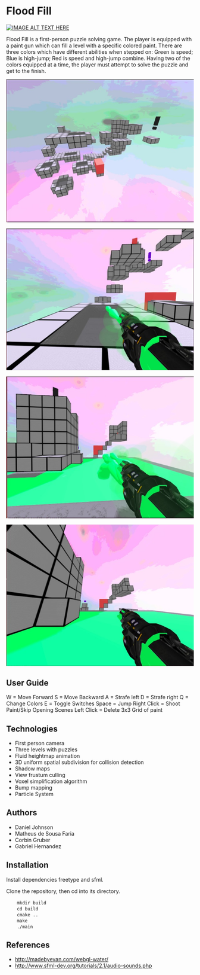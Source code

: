 Flood Fill
==========
[![IMAGE ALT TEXT HERE](http://img.youtube.com/vi/pmhfk0r2W3k/0.jpg)](http://www.youtube.com/watch?v=pmhfk0r2W3k)

Flood Fill is a first-person puzzle solving game. The player is equipped with a paint gun which can fill a level with a specific colored paint. There are three colors which have different abilities when stepped on: Green is speed; Blue is high-jump; Red is speed and high-jump combine. Having two of the colors equipped at a time, the player must attempt to solve the puzzle and get to the finish.

![Game1](screenshots/1.jpg)

![Game2](screenshots/2.jpg)

![Game3](screenshots/3.jpg)

![Game4](screenshots/4.jpg)

User Guide
----------

W = Move Forward
S = Move Backward
A = Strafe left
D = Strafe right
Q = Change Colors
E = Toggle Switches
Space = Jump
Right Click = Shoot Paint/Skip Opening Scenes
Left Click = Delete 3x3 Grid of paint

Technologies
------------

* First person camera
* Three levels with puzzles
* Fluid heightmap animation
* 3D uniform spatial subdivision for collision detection
* Shadow maps
* View frustum culling 
* Voxel simplification algorithm
* Bump mapping
* Particle System

Authors
-------
* Daniel Johnson
* Matheus de Sousa Faria
* Corbin Gruber
* Gabriel Hernandez

## Installation

Install dependencies freetype and sfml.

Clone the repository, then cd into its directory.

```
    mkdir build
    cd build
    cmake ..
    make
    ./main
```

References
----------
* http://madebyevan.com/webgl-water/
* http://www.sfml-dev.org/tutorials/2.1/audio-sounds.php


